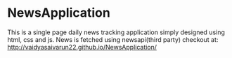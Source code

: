 # NewsApplication
This is a single page daily news tracking application simply designed using html, css and js. News is fetched using newsapi(third party)
checkout at: http://vaidyasaivarun22.github.io/NewsApplication/
